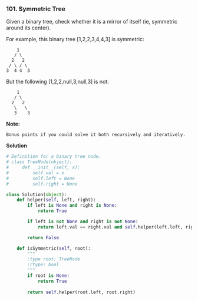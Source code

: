 ### 101. Symmetric Tree

Given a binary tree, check whether it is a mirror of itself (ie, symmetric around its center).

For example, this binary tree [1,2,2,3,4,4,3] is symmetric:
```
    1
   / \
  2   2
 / \ / \
3  4 4  3
```

But the following [1,2,2,null,3,null,3] is not:
```
    1
   / \
  2   2
   \   \
   3    3
```

**Note:**
```
Bonus points if you could solve it both recursively and iteratively.
```

**Solution**
```Python
# Definition for a binary tree node.
# class TreeNode(object):
#     def __init__(self, x):
#         self.val = x
#         self.left = None
#         self.right = None

class Solution(object):
    def helper(self, left, right):
        if left is None and right is None:
            return True

        if left is not None and right is not None:
            return left.val == right.val and self.helper(left.left, right.right) and self.helper(left.right, right.left)

        return False

    def isSymmetric(self, root):
        """
        :type root: TreeNode
        :rtype: bool
        """
        if root is None:
            return True
            
        return self.helper(root.left, root.right)
```